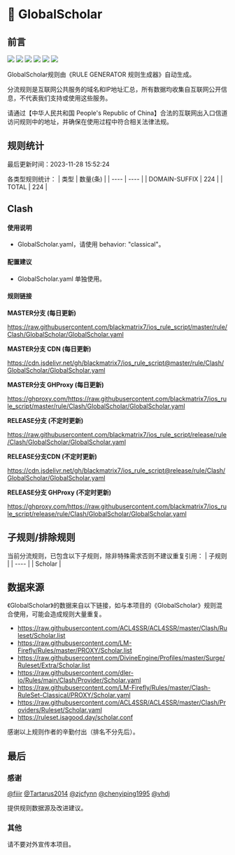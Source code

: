 # 🧸 GlobalScholar

## 前言

![](https://shields.io/badge/-移除重复规则-ff69b4) ![](https://shields.io/badge/-DOMAIN与DOMAIN--SUFFIX合并-green) ![](https://shields.io/badge/-DOMAIN--SUFFIX间合并-critical) ![](https://shields.io/badge/-DOMAIN与DOMAIN--KEYWORD合并-9cf) ![](https://shields.io/badge/-DOMAIN--SUFFIX与DOMAIN--KEYWORD合并-blue) ![](https://shields.io/badge/-IP--CIDR(6)合并-blueviolet) 

GlobalScholar规则由《RULE GENERATOR 规则生成器》自动生成。

分流规则是互联网公共服务的域名和IP地址汇总，所有数据均收集自互联网公开信息，不代表我们支持或使用这些服务。

请通过【中华人民共和国 People's Republic of China】合法的互联网出入口信道访问规则中的地址，并确保在使用过程中符合相关法律法规。

## 规则统计

最后更新时间：2023-11-28 15:52:24

各类型规则统计：
| 类型 | 数量(条)  | 
| ---- | ----  |
| DOMAIN-SUFFIX | 224  | 
| TOTAL | 224  | 


## Clash 

#### 使用说明
- GlobalScholar.yaml，请使用 behavior: "classical"。

#### 配置建议
- GlobalScholar.yaml 单独使用。

#### 规则链接
**MASTER分支 (每日更新)**

https://raw.githubusercontent.com/blackmatrix7/ios_rule_script/master/rule/Clash/GlobalScholar/GlobalScholar.yaml

**MASTER分支 CDN (每日更新)**

https://cdn.jsdelivr.net/gh/blackmatrix7/ios_rule_script@master/rule/Clash/GlobalScholar/GlobalScholar.yaml

**MASTER分支 GHProxy (每日更新)**

https://ghproxy.com/https://raw.githubusercontent.com/blackmatrix7/ios_rule_script/master/rule/Clash/GlobalScholar/GlobalScholar.yaml

**RELEASE分支 (不定时更新)**

https://raw.githubusercontent.com/blackmatrix7/ios_rule_script/release/rule/Clash/GlobalScholar/GlobalScholar.yaml

**RELEASE分支CDN (不定时更新)**

https://cdn.jsdelivr.net/gh/blackmatrix7/ios_rule_script@release/rule/Clash/GlobalScholar/GlobalScholar.yaml

**RELEASE分支 GHProxy (不定时更新)**

https://ghproxy.com/https://raw.githubusercontent.com/blackmatrix7/ios_rule_script/release/rule/Clash/GlobalScholar/GlobalScholar.yaml

## 子规则/排除规则

当前分流规则，已包含以下子规则，除非特殊需求否则不建议重复引用：
| 子规则  | 
| ----  |
| Scholar  | 


## 数据来源

《GlobalScholar》的数据来自以下链接，如与本项目的《GlobalScholar》规则混合使用，可能会造成规则大量重复。

- https://raw.githubusercontent.com/ACL4SSR/ACL4SSR/master/Clash/Ruleset/Scholar.list
- https://raw.githubusercontent.com/LM-Firefly/Rules/master/PROXY/Scholar.list
- https://raw.githubusercontent.com/DivineEngine/Profiles/master/Surge/Ruleset/Extra/Scholar.list
- https://raw.githubusercontent.com/dler-io/Rules/main/Clash/Provider/Scholar.yaml
- https://raw.githubusercontent.com/LM-Firefly/Rules/master/Clash-RuleSet-Classical/PROXY/Scholar.yaml
- https://raw.githubusercontent.com/ACL4SSR/ACL4SSR/master/Clash/Providers/Ruleset/Scholar.yaml
- https://ruleset.isagood.day/scholar.conf


感谢以上规则作者的辛勤付出（排名不分先后）。

## 最后

### 感谢

[@fiiir](https://github.com/fiiir) [@Tartarus2014](https://github.com/Tartarus2014) [@zjcfynn](https://github.com/zjcfynn) [@chenyiping1995](https://github.com/chenyiping1995) [@vhdj](https://github.com/vhdj)

提供规则数据源及改进建议。

### 其他

请不要对外宣传本项目。